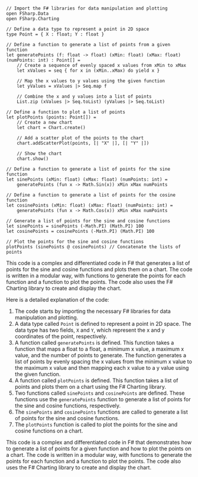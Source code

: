```f#

// Import the F# libraries for data manipulation and plotting
open FSharp.Data
open FSharp.Charting

// Define a data type to represent a point in 2D space
type Point = { X : float; Y : float }

// Define a function to generate a list of points from a given function
let generatePoints (f: float -> float) (xMin: float) (xMax: float) (numPoints: int) : Point[] =
    // Create a sequence of evenly spaced x values from xMin to xMax
    let xValues = seq { for x in (xMin..xMax) do yield x }

    // Map the x values to y values using the given function
    let yValues = xValues |> Seq.map f

    // Combine the x and y values into a list of points
    List.zip (xValues |> Seq.toList) (yValues |> Seq.toList)

// Define a function to plot a list of points
let plotPoints (points: Point[]) =
    // Create a new chart
    let chart = Chart.create()

    // Add a scatter plot of the points to the chart
    chart.addScatterPlot(points, [| "X" |], [| "Y" |])

    // Show the chart
    chart.show()

// Define a function to generate a list of points for the sine function
let sinePoints (xMin: float) (xMax: float) (numPoints: int) =
    generatePoints (fun x -> Math.Sin(x)) xMin xMax numPoints

// Define a function to generate a list of points for the cosine function
let cosinePoints (xMin: float) (xMax: float) (numPoints: int) =
    generatePoints (fun x -> Math.Cos(x)) xMin xMax numPoints

// Generate a list of points for the sine and cosine functions
let sinePoints = sinePoints (-Math.PI) (Math.PI) 100
let cosinePoints = cosinePoints (-Math.PI) (Math.PI) 100

// Plot the points for the sine and cosine functions
plotPoints (sinePoints @ cosinePoints) // Concatenate the lists of points

```

This code is a complex and differentiated code in F# that generates a list of points for the sine and cosine functions and plots them on a chart. The code is written in a modular way, with functions to generate the points for each function and a function to plot the points. The code also uses the F# Charting library to create and display the chart.

Here is a detailed explanation of the code:

1. The code starts by importing the necessary F# libraries for data manipulation and plotting.
2. A data type called `Point` is defined to represent a point in 2D space. The data type has two fields, `X` and `Y`, which represent the x and y coordinates of the point, respectively.
3. A function called `generatePoints` is defined. This function takes a function that maps a float to a float, a minimum x value, a maximum x value, and the number of points to generate. The function generates a list of points by evenly spacing the x values from the minimum x value to the maximum x value and then mapping each x value to a y value using the given function.
4. A function called `plotPoints` is defined. This function takes a list of points and plots them on a chart using the F# Charting library.
5. Two functions called `sinePoints` and `cosinePoints` are defined. These functions use the `generatePoints` function to generate a list of points for the sine and cosine functions, respectively.
6. The `sinePoints` and `cosinePoints` functions are called to generate a list of points for the sine and cosine functions.
7. The `plotPoints` function is called to plot the points for the sine and cosine functions on a chart.

This code is a complex and differentiated code in F# that demonstrates how to generate a list of points for a given function and how to plot the points on a chart. The code is written in a modular way, with functions to generate the points for each function and a function to plot the points. The code also uses the F# Charting library to create and display the chart.